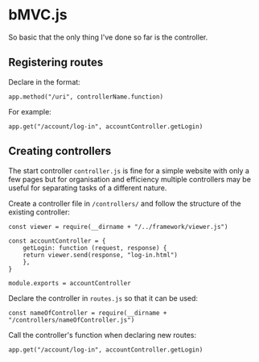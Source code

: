 # bMVC.js

So basic that the only thing I've done so far is the controller.

## Registering routes

Declare in the format:

	app.method("/uri", controllerName.function)

For example:

	app.get("/account/log-in", accountController.getLogin)

## Creating controllers

The start controller `controller.js` is fine for a simple website with only a few pages but for organisation and efficiency multiple controllers may be useful for separating tasks of a different nature.

Create a controller file in `/controllers/` and follow the structure of the existing controller:

	const viewer = require(__dirname + "/../framework/viewer.js")

	const accountController = {
	    getLogin: function (request, response) {
		return viewer.send(response, "log-in.html")
	    },
	}

	module.exports = accountController

Declare the controller in `routes.js` so that it can be used:

	const nameOfController = require(__dirname + "/controllers/nameOfController.js")

Call the controller's function when declaring new routes:

	app.get("/account/log-in", accountController.getLogin)
